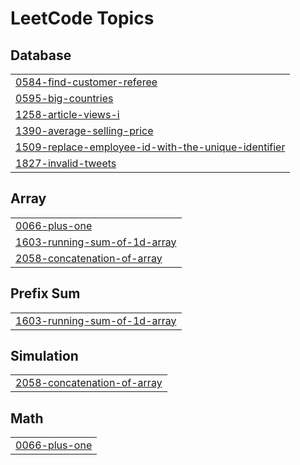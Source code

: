 

<!---LeetCode Topics Start-->
# LeetCode Topics
## Database
|  |
| ------- |
| [0584-find-customer-referee](https://github.com/MoatazXI/leetcodeSolutions/tree/master/0584-find-customer-referee) |
| [0595-big-countries](https://github.com/MoatazXI/leetcodeSolutions/tree/master/0595-big-countries) |
| [1258-article-views-i](https://github.com/MoatazXI/leetcodeSolutions/tree/master/1258-article-views-i) |
| [1390-average-selling-price](https://github.com/MoatazXI/leetcodeSolutions/tree/master/1390-average-selling-price) |
| [1509-replace-employee-id-with-the-unique-identifier](https://github.com/JinxX404/ProblemSolving_Solutions/tree/master/1509-replace-employee-id-with-the-unique-identifier) |
| [1827-invalid-tweets](https://github.com/MoatazXI/leetcodeSolutions/tree/master/1827-invalid-tweets) |
## Array
|  |
| ------- |
| [0066-plus-one](https://github.com/JinxX404/ProblemSolving_Solutions/tree/master/0066-plus-one) |
| [1603-running-sum-of-1d-array](https://github.com/JinxX404/ProblemSolving_Solutions/tree/master/1603-running-sum-of-1d-array) |
| [2058-concatenation-of-array](https://github.com/JinxX404/ProblemSolving_Solutions/tree/master/2058-concatenation-of-array) |
## Prefix Sum
|  |
| ------- |
| [1603-running-sum-of-1d-array](https://github.com/JinxX404/ProblemSolving_Solutions/tree/master/1603-running-sum-of-1d-array) |
## Simulation
|  |
| ------- |
| [2058-concatenation-of-array](https://github.com/JinxX404/ProblemSolving_Solutions/tree/master/2058-concatenation-of-array) |
## Math
|  |
| ------- |
| [0066-plus-one](https://github.com/JinxX404/ProblemSolving_Solutions/tree/master/0066-plus-one) |
<!---LeetCode Topics End-->